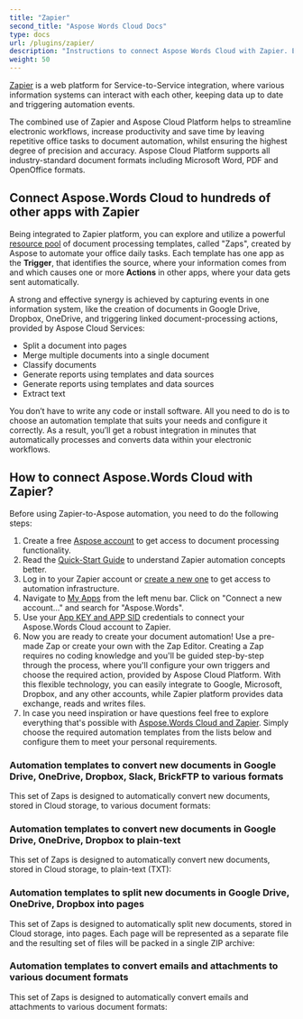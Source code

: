 ```yaml
---
title: "Zapier"
second_title: "Aspose Words Cloud Docs"
type: docs
url: /plugins/zapier/
description: "Instructions to connect Aspose Words Cloud with Zapier. Easily save hours of work with Zapier-to-Aspose document automation."
weight: 50
---
```


[Zapier](https://zapier.com/apps/asposewords/integrations) is a web platform for Service-to-Service integration, where various information systems can interact with each other, keeping data up to date and triggering automation events.

The combined use of  Zapier and Aspose Cloud Platform helps to streamline electronic workflows, increase productivity and save time by leaving repetitive office tasks to document automation, whilst ensuring the highest degree of precision and accuracy. Aspose Cloud Platform supports all industry-standard document formats including Microsoft Word, PDF and OpenOffice formats.

## Connect Aspose.Words Cloud to hundreds of other apps with Zapier

Being integrated to Zapier platform, you can explore and utilize a powerful [resource pool](https://zapier.com/apps/asposewords/integrations) of document processing templates, called "Zaps", created by Aspose to automate your office daily tasks. Each template has one app as the **Trigger**, that identifies the source, where your information comes from and which causes one or more **Actions** in other apps, where your data gets sent automatically. 

A strong and effective synergy is achieved by capturing events in one information system, like the creation of documents in Google Drive, Dropbox, OneDrive, and triggering linked document-processing actions, provided by Aspose Cloud Services:

- Split a document into pages
- Merge multiple documents into a single document
- Classify documents
- Generate reports using templates and data sources
- Generate reports using templates and data sources
- Extract text

You don’t have to write any code or install software. All you need to do is to choose an automation template that suits your needs and configure it correctly. As a result, you’ll get a robust integration in minutes that automatically processes and converts data within your electronic workflows.

## How to connect Aspose.Words Cloud with Zapier?

Before using Zapier-to-Aspose automation, you need to do the following steps:
1. Create a free [Aspose account](https://dashboard.aspose.cloud/#/) to get access to document processing functionality.
2. Read the [Quick-Start Guide](https://zapier.com/learn/zapier-quick-start-guide/) to understand Zapier automation concepts better.
3. Log in to your Zapier account or [create a new one](https://zapier.com/sign-up/) to get access to automation infrastructure.
4. Navigate to [My Apps](https://zapier.com/app/connections) from the left menu bar. Click on "Connect a new account..." and search for "Aspose.Words".
5. Use your [App KEY and APP SID](https://docs.aspose.cloud/storage/create-new-app-and-get-app-key-and-sid/) credentials to connect your Aspose.Words Cloud account to Zapier.
6. Now you are ready to create your document automation! Use a pre-made Zap or create your own with the Zap Editor. Creating a Zap requires no coding knowledge and you'll be guided step-by-step through the process, where you'll configure your own triggers and choose the required action, provided by Aspose Cloud Platform. With this flexible technology, you can easily integrate to Google, Microsoft, Dropbox, and any other accounts, while Zapier platform provides data exchange, reads and writes files.
7. In case you need inspiration or have questions feel free to explore everything that's possible with [Aspose.Words Cloud and Zapier](https://zapier.com/apps/asposewords/integrations). Simply choose the required automation templates from the lists below and configure them to meet your personal requirements.

### Automation templates to convert new documents in Google Drive, OneDrive, Dropbox, Slack, BrickFTP to various formats

This set of Zaps is designed to automatically convert new documents, stored in Cloud storage, to various document formats:

<script src="https://zapier.com/zapbook/embed/widget.js?inheritFont=true&buttonColor=%233176d9&guided_zaps=407472,407473,407482,407486,407484"></script>

### Automation templates to convert new documents in Google Drive, OneDrive, Dropbox to plain-text

This set of Zaps is designed to automatically convert new documents, stored in Cloud storage, to plain-text (TXT):

<script src="https://zapier.com/zapbook/embed/widget.js?inheritFont=true&buttonColor=%233176d9&guided_zaps=407498,407500,407492"></script>

### Automation templates to split new documents in Google Drive, OneDrive, Dropbox into pages

This set of Zaps is designed to automatically split new documents, stored in Cloud storage, into pages. Each page will be represented as a separate file and the resulting set of files will be packed in a single ZIP archive:

<script src="https://zapier.com/zapbook/embed/widget.js?inheritFont=true&buttonColor=%233176d9&guided_zaps=407481,407489,407478"></script>

### Automation templates to convert emails and attachments to various document formats

This set of Zaps is designed to automatically convert emails and attachments to various document formats:

<script src="https://zapier.com/zapbook/embed/widget.js?inheritFont=true&buttonColor=%233176d9&guided_zaps=407475"></script>